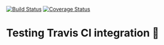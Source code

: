 [![Build Status](https://app.travis-ci.com/aayush226/swe1-app.svg?branch=main)](https://app.travis-ci.com/aayush226/swe1-app)
[![Coverage Status](https://coveralls.io/repos/github/aayush226/swe1-app/badge.svg?branch=main)](https://coveralls.io/github/aayush226/swe1-app?branch=main)
# Testing Travis CI integration 🚀
